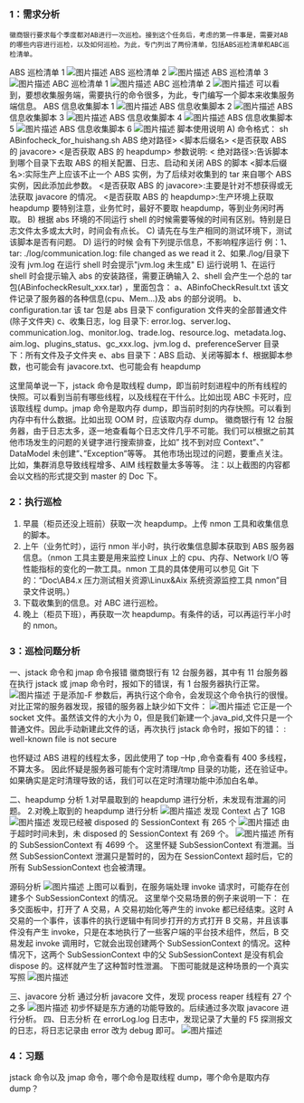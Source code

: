 ### 1：需求分析

    徽商银行要求每个季度都对AB进行一次巡检。接到这个任务后，考虑的第一件事是，需要对AB的哪些内容进行巡检，以及如何巡检。为此，专门列出了两份清单，包括ABS巡检清单和ABC巡检清单。

ABS 巡检清单 1
![图片描述](../../../images/平台/AB4/市场问题处理案例/AB4.0巡检-徽商银行/1.png)
ABS 巡检清单 2
![图片描述](../../../images/平台/AB4/市场问题处理案例/AB4.0巡检-徽商银行/2.png)
ABS 巡检清单 3
![图片描述](../../../images/平台/AB4/市场问题处理案例/AB4.0巡检-徽商银行/3.png)
ABC 巡检清单 1
![图片描述](../../../images/平台/AB4/市场问题处理案例/AB4.0巡检-徽商银行/4.png)
ABC 巡检清单 2
![图片描述](../../../images/平台/AB4/市场问题处理案例/AB4.0巡检-徽商银行/5.png)
可以看到，要想收集服务端，需要执行的命令很多，为此，专门编写一个脚本来收集服务端信息。
ABS 信息收集脚本 1
![图片描述](../../../images/平台/AB4/市场问题处理案例/AB4.0巡检-徽商银行/6.png)
ABS 信息收集脚本 2
![图片描述](../../../images/平台/AB4/市场问题处理案例/AB4.0巡检-徽商银行/7.png)
ABS 信息收集脚本 3
![图片描述](../../../images/平台/AB4/市场问题处理案例/AB4.0巡检-徽商银行/8.png)
ABS 信息收集脚本 4
![图片描述](../../../images/平台/AB4/市场问题处理案例/AB4.0巡检-徽商银行/9.png)
ABS 信息收集脚本 5
![图片描述](../../../images/平台/AB4/市场问题处理案例/AB4.0巡检-徽商银行/10.png)
ABS 信息收集脚本 6
![图片描述](../../../images/平台/AB4/市场问题处理案例/AB4.0巡检-徽商银行/11.png)
脚本使用说明
A) 命令格式：
sh ABinfocheck_for_huishang.sh ABS 绝对路径> <脚本后缀名> <是否获取 ABS 的 javacore> <是否获取 ABS 的 heapdump>
参数说明:
< 绝对路径>:告诉脚本到哪个目录下去取 ABS 的相关配置、日志、启动和关闭 ABS 的脚本
<脚本后缀名>:实际生产上应该不止一个 ABS 实例，为了后续对收集到的 tar 来自哪个 ABS 实例，因此添加此参数。
<是否获取 ABS 的 javacore>:主要是针对不想获得或无法获取 javacore 的情况。
<是否获取 ABS 的 heapdump>:生产环境上获取 heapdump 要特别注意，业务忙时，最好不要取 heapdump，等到业务闲时再取。
B) 根据 abs 环境的不同运行 shell 的时候需要等候的时间有区别。特别是日志文件太多或太大时，时间会有点长。
C) 请先在与生产相同的测试环境下，测试该脚本是否有问题。
D) 运行的时候 会有下列提示信息，不影响程序运行
例：1、tar: ./log/communication.log: file changed as we read it
2、如果./log/目录下没有 jvm.log 在运行 shell 时会提示"jvm.log 未生成"
E) 运行说明
1、在运行 shell 时会提示输入 abs 的安装路径，需要正确输入
2、shell 会产生一个总的 tar 包(ABinfocheckResult_xxx.tar) ，里面包含：
a、ABinfoCheckResult.txt 该文件记录了服务器的各种信息(cpu、Mem...)及 abs 的部分说明。
b、configuration.tar 该 tar 包是 abs 目录下 configuration 文件夹的全部普通文件(除子文件夹)
c、收集日志，log 目录下: error.log、server.log、communication.log、monitor.log、trade.log、resource.log、metadata.log、aim.log、plugins_status、gc_xxx.log、jvm.log
d、preferenceServer 目录下：所有文件及子文件夹
e、abs 目录下：ABS 启动、关闭等脚本
f、根据脚本参数，也可能会有 javacore.txt、也可能会有 heapdump

这里简单说一下，jstack 命令是取线程 dump，即当前时刻进程中的所有线程的快照。可以看到当前有哪些线程，以及线程在干什么。比如出现 ABC 卡死时，应该取线程 dump。jmap 命令是取内存 dump，即当前时刻的内存快照。可以看到内存中有什么数据。比如出现 OOM 时，应该取内存 dump。
徽商银行有 12 台服务器，由于日志太多，逐一地查看每个日志文件几乎不可能。我们可以根据之前其他市场发生的问题的关键字进行搜索排查，比如” 找不到对应 Context”、” DataModel 未创建”、”Exception”等等。
其他市场出现过的问题，要重点关注。比如，集群消息导致线程增多、AIM 线程数量太多等等。
注：以上截图的内容都会以文档的形式提交到 master 的 Doc 下。

### 2：执行巡检

1. 早晨（柜员还没上班前）获取一次 heapdump。上传 nmon 工具和收集信息的脚本。
2. 上午（业务忙时），运行 nmon 半小时，执行收集信息脚本获取到 ABS 服务器信息。（nmon 工具主要是用来监控 Linux 上的 cpu、内存、Network I/O 等性能指标的变化的一款工具。nmon 工具的具体使用可以参见 Git 下的：“Doc\AB4.x 压力测试相关资源\Linux&Aix 系统资源监控工具 nmon”目录文件说明。）
3. 下载收集到的信息。对 ABC 进行巡检。
4. 晚上（柜员下班），再获取一次 heapdump。有条件的话，可以再运行半小时的 nmon。

### 3：巡检问题分析

一、jstack 命令和 jmap 命令报错
徽商银行有 12 台服务器，其中有 11 台服务器在执行 jstack 或 jmap 命令时，报如下的错误，有 1 台服务器执行正常。
![图片描述](../../../images/平台/AB4/市场问题处理案例/AB4.0巡检-徽商银行/12.png)
于是添加-F 参数后，再执行这个命令，会发现这个命令执行的很慢。
对比正常的服务器发现，报错的服务器上缺少如下文件：
![图片描述](../../../images/平台/AB4/市场问题处理案例/AB4.0巡检-徽商银行/13.png)
它正是一个 socket 文件。虽然该文件的大小为 0，但是我们新建一个.java_pid,文件只是一个普通文件。因此手动新建此文件的话，再次执行 jstack 命令时，报如下的错：
: well-known file is not secure

也怀疑过 ABS 进程的线程太多，因此使用了 top –Hp ,命令查看有 400 多线程，不算太多。
因此怀疑是服务器可能有个定时清理/tmp 目录的功能，还在验证中。如果确实是定时清理导致的话，我们可以在定时清理功能中添加白名单。

二、heapdump 分析 1.对早晨取到的 heapdump 进行分析，未发现有泄漏的问题。 2.对晚上取到的 heapdump 进行分析
![图片描述](../../../images/平台/AB4/市场问题处理案例/AB4.0巡检-徽商银行/14.png)
发现 Context 占了 1GB
![图片描述](../../../images/平台/AB4/市场问题处理案例/AB4.0巡检-徽商银行/15.png)
发现已经被 disposed 的 SessionContext 有 265 个
![图片描述](../../../images/平台/AB4/市场问题处理案例/AB4.0巡检-徽商银行/16.png)
由于超时时间未到，未 disposed 的 SessionContext 有 269 个。
![图片描述](../../../images/平台/AB4/市场问题处理案例/AB4.0巡检-徽商银行/17.png)
所有的 SubSessionContext 有 4699 个。
这里怀疑 SubSessionContext 有泄漏。当然 SubSessionContext 泄漏只是暂时的，因为在 SessionContext 超时后，它的所有 SubSessionContext 也会被清理。

源码分析
![图片描述](../../../images/平台/AB4/市场问题处理案例/AB4.0巡检-徽商银行/18.png)
上图可以看到，在服务端处理 invoke 请求时，可能存在创建多个 SubSessionContext 的情况。
这里举个交易场景的例子来说明一下：
在多交面板中，打开了 A 交易，A 交易初始化等产生的 invoke 都已经结束。这时 A 交易的一个事件，该事件的执行逻辑中有同步打开的方式打开 B 交易，并且该事件没有产生 invoke，只是在本地执行了一些客户端的平台技术组件，然后，B 交易发起 invoke 调用时，它就会出现创建两个 SubSessionContext 的情况。这种情况下，这两个 SubSessionContext 中的父 SubSessionContext 是没有机会 dispose 的。这样就产生了这种暂时性泄漏。
下图可能就是这种场景的一个真实写照
![图片描述](../../../images/平台/AB4/市场问题处理案例/AB4.0巡检-徽商银行/19.png)

三、javacore 分析
通过分析 javacore 文件，发现 process reaper 线程有 27 个之多
![图片描述](../../../images/平台/AB4/市场问题处理案例/AB4.0巡检-徽商银行/20.png)
初步怀疑是东方通的功能导致的。后续通过多次取 javacore 进行分析。
四、日志分析
在 errorLog.log 日志中，发现记录了大量的 F5 探测报文的日志，将日志记录由 error 改为 debug 即可。
![图片描述](../../../images/平台/AB4/市场问题处理案例/AB4.0巡检-徽商银行/21.png)

### 4：习题

jstack 命令以及 jmap 命令，哪个命令是取线程 dump，哪个命令是取内存 dump？
